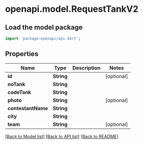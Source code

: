 # openapi.model.RequestTankV2

## Load the model package
```dart
import 'package:openapi/api.dart';
```

## Properties
Name | Type | Description | Notes
------------ | ------------- | ------------- | -------------
**id** | **String** |  | [optional] 
**noTank** | **String** |  | 
**codeTank** | **String** |  | 
**photo** | **String** |  | [optional] 
**contestantName** | **String** |  | 
**city** | **String** |  | 
**team** | **String** |  | [optional] 

[[Back to Model list]](../README.md#documentation-for-models) [[Back to API list]](../README.md#documentation-for-api-endpoints) [[Back to README]](../README.md)



